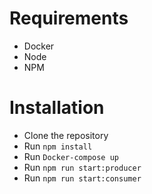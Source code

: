 # Requirements
- Docker
- Node
- NPM

# Installation
- Clone the repository
- Run `npm install`
- Run `Docker-compose up`
- Run `npm run start:producer`
- Run `npm run start:consumer`